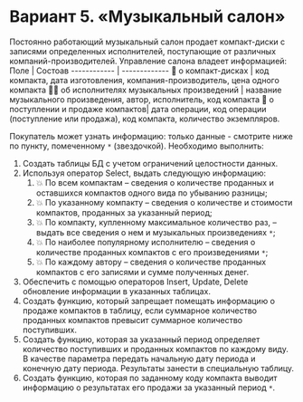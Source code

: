 # Вариант 5. «Музыкальный салон»

Постоянно работающий музыкальный салон продает компакт-диски с записями
определенных исполнителей, поступающие от различных компаний-производителей.
Управление салона владеет информацией:
Поле | Состоав
------------ | -------------
:dvd: о компакт-дисках | код компакта, дата изготовления, компания-производитель, цена одного компакта
:singer: об исполнителях музыкальных произведений | название музыкального произведения, автор, исполнитель, код компакта
:minidisc: о поступлении и продаже компактов| дата операции, код операции (поступление или продажа), код компакта, количество экземпляров.

Покупатель может узнать информацию: только данные - смотрите ниже по пункту, помеченному  `*` (звездочкой).
Необходимо выполнить:
1. Создать таблицы БД с учетом ограничений целостности данных.
1. Используя оператор Select, выдать следующую информацию:
    1. :boom: По всем компактам – сведения о количестве проданных и оставшихся компактов одного вида по убыванию разницы;
    1. :boom: По указанному компакту – сведения о количестве и стоимости компактов, проданных за указанный период;
    1. :boom: По компакту, купленному максимальное количество раз, – выдать все сведения о нем и музыкальных произведениях `*`;
    1. :boom: По наиболее популярному исполнителю – сведения о количестве проданных компактов с его произведениями `*`;
    1. :boom: По каждому автору – сведения о количестве проданных компактов с его записями и сумме полученных денег.
1. Обеспечить с помощью операторов Insert, Update, Delete обновление информации в
указанных таблицах.
1. Создать функцию, который запрещает помещать информацию о продаже компактов в таблицу, если суммарное количество проданных компактов превысит суммарное количество поступивших.
1. Создать функцию, которая за указанный период определяет количество поступивших и проданных компактов по каждому виду. В качестве параметра передать начальную дату
периода и конечную дату периода. Результаты занести в специальную таблицу.
1. Создать функцию, которая по заданному коду компакта выводит информацию о результатах его продажи за указанный период `*`.
